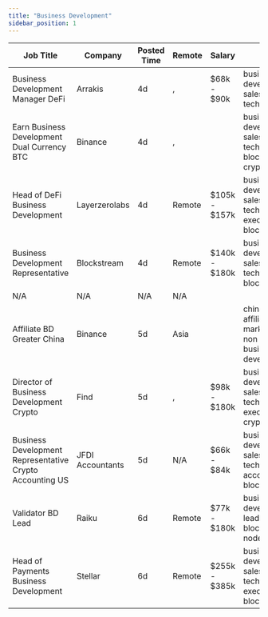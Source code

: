 ```yaml
---
title: "Business Development"
sidebar_position: 1
---
```


| Job Title | Company | Posted Time | Remote | Salary | Tags | Apply Link |
|-----------|---------|-------------|--------|--------|------|------------|
| Business Development Manager DeFi | Arrakis | 4d | , | $68k - $90k | business development, sales, non tech, defi | [Apply](https://web3.career/business-development-manager-defi-arrakis/105805) |
| Earn Business Development Dual Currency BTC | Binance | 4d | , |  | business development, sales, non tech, blockchain, crypto | [Apply](https://web3.career/earn-business-development-dual-currency-btc-binance/105798) |
| Head of DeFi Business Development | Layerzerolabs | 4d | Remote | $105k - $157k | business development, sales, non tech, executive, blockchain | [Apply](https://web3.career/head-of-defi-business-development-layerzerolabs/105769) |
| Business Development Representative | Blockstream | 4d | Remote | $140k - $180k | business development, sales, non tech, bitcoin, blockchain | [Apply](https://web3.career/business-development-representative-blockstream/105742) |
| N/A | N/A | N/A | N/A |  |  | [Apply](https://web3.career/metana) |
| Affiliate BD Greater China | Binance | 5d | Asia |  | china, affiliate, marketing, non tech, business development | [Apply](https://web3.career/affiliate-bd-greater-china-binance/105727) |
| Director of Business Development Crypto | Find | 5d | , | $98k - $180k | business development, sales, non tech, executive, crypto | [Apply](https://web3.career/director-of-business-development-crypto-find/105711) |
| Business Development Representative Crypto Accounting US | JFDI Accountants | 5d | N/A | $66k - $84k | business development, sales, non tech, accounting, blockchain | [Apply](https://web3.career/business-development-representative-crypto-accounting-us-jfdi-accountants/105684) |
| Validator BD Lead | Raiku | 6d | Remote | $77k - $180k | business development, lead, blockchain, node, solana | [Apply](https://web3.career/validator-bd-lead-raiku/105661) |
| Head of Payments Business Development | Stellar | 6d | Remote | $255k - $385k | business development, sales, non tech, executive, blockchain | [Apply](https://web3.career/head-of-payments-business-development-stellar/97571) |
